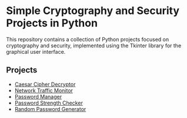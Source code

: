 <!DOCTYPE html>
<html>
<body>
	<h1>Simple Cryptography and Security Projects in Python</h1>
	<p>This repository contains a collection of Python projects focused on cryptography and security, implemented using the Tkinter library for the graphical user interface.</p>
	<h2>Projects</h2>
	<ul>
		<li><a href="#">Caesar Cipher Decryptor</a></li>
		<li><a href="#">Network Traffic Monitor</a></li>
		<li><a href="#">Password Manager</a></li>
		<li><a href="#">Password Strength Checker</a></li>
		<li><a href="#">Random Password Generator</a></li>
	</ul>
</body>
</html> 
